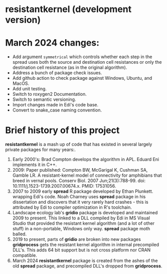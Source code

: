 # resistantkernel (development version)

# March 2024 changes:
  * Add argument `symmetrical` which controls whether each step in the spread
  uses both the source and destination cell resistances or only the destination
  cell resistance (as in the original algorithm).
  * Address a bunch of package check issues.
  * Add github action to check package against Windows, Ubuntu, and MacOS.
  * Add unit testing.
  * Switch to roxygen2 Documentation.
  * Switch to semantic versioning.
  * Import changes made in Edi's code base.
  * Convert to snake_case naming convention.
  

# Brief history of this project

**resistantkernel** is a mash up of code that has existed in several largely 
private packages for many years:.
1.  Early 2000's:  Brad Compton develops the algorithm in APL.  Eduard Eni 
   implements it in C++.
2. 2009: Paper published:
    Compton BW, McGarigal K, Cushman SA, Gamble LR. 
    A resistant-kernel model of connectivity for amphibians that breed in 
    vernal pools. Conserv Biol. 2007 Jun;21(3):788-99. 
   doi: 10.1111/j.1523-1739.2007.00674.x. PMID: 17531056.
3.  2007 to 2009 early **spread** R package developed by Ethan Plunkett. 
   wrapping Edi's code. Noah Charney uses **spread** package 
   in his dissertation and discovers that it very rarely hard crashes - this
   is attributed by Edi to compiler optimization in R's toolchain.
4. Landscape ecology lab's **gridio** package is developed and maintained 
   2009 to present.  This linked to a DLL compiled by Edi in MS Visual 
   Studio that provided the resistant kernel algorithm (and a lot of other
   stuff) in a non-portable, Windows only way.  **spread** package moth balled.
5. 2019 to present, parts of **gridio** are broken into new packages
   **gridprocess** gets the resistant kernel algorithm in internal precompiled
   DLL's.  This adds 64 bit support but is not cross platform nor CRAN 
   compatible.
6. March 2024  **resistantkernel** package is created from the ashes of the 
   old **spread** package, and precompiled DLL's dropped from **gridprocess**.
   
   

